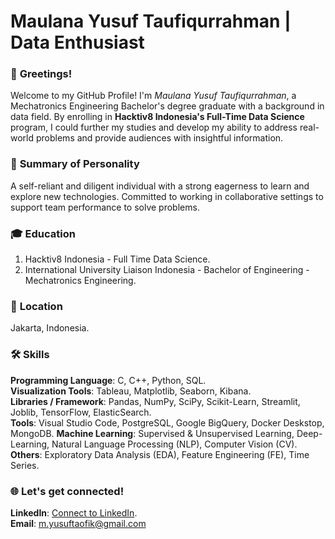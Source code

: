 # Maulana Yusuf Taufiqurrahman | Data Enthusiast

### 👋 **Greetings!**
Welcome to my GitHub Profile! I'm *Maulana Yusuf Taufiqurrahman*, a Mechatronics Engineering Bachelor's degree graduate with a background in data field. By enrolling in **Hacktiv8 Indonesia's Full-Time Data Science** program, I could further my studies and develop my ability to address real-world problems and provide audiences with insightful information.<br>

### 📝 **Summary of Personality** 
A self-reliant and diligent individual with a strong eagerness to learn and explore new technologies. Committed to working in collaborative settings to support team performance to solve problems.<br>

### 🎓 **Education** 
1. Hacktiv8 Indonesia - Full Time Data Science.<br>
2. International University Liaison Indonesia - Bachelor of Engineering - Mechatronics Engineering.<br>

### 📍 **Location** 
Jakarta, Indonesia.<br>

### 🛠️ **Skills** 
**Programming Language**: C, C++, Python, SQL.<br>
**Visualization Tools**: Tableau, Matplotlib, Seaborn, Kibana.<br>
**Libraries / Framework**: Pandas, NumPy, SciPy, Scikit-Learn, Streamlit, Joblib, TensorFlow, ElasticSearch.<br>
**Tools**: Visual Studio Code, PostgreSQL, Google BigQuery, Docker Deskstop, MongoDB.
**Machine Learning**: Supervised & Unsupervised Learning, Deep-Learning, Natural Language Processing (NLP), Computer Vision (CV).<br>
**Others**: Exploratory Data Analysis (EDA), Feature Engineering (FE), Time Series.<br>

### 🌐 **Let's get connected!**
**LinkedIn**: [Connect to LinkedIn](www.linkedin.com/in/maulana-yusuf-taufiqurrahman-5281662a2).<br>
**Email**: m.yusuftaofik@gmail.com
